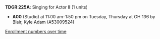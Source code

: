 **TDGR 225A**: Singing for Actor II (1 units)

- **A00** (Studio) at 11:00 am–1:50 pm on Tuesday, Thursday at GH 136 by Blair, Kyle Adam (A53009524)

[Enrollment numbers over time](./TDGR225A.tsv)
